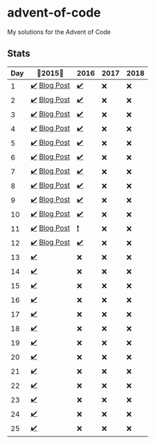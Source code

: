 # advent-of-code
My solutions for the Advent of Code

## Stats

| Day |   :tada:2015:tada:    |  2016  |  2017  |  2018  |
|-----|-----------------------|--------|--------|--------|
| 1   | [:heavy_check_mark:][201501S] [Blog Post][201501]  | [:heavy_check_mark:][201601S]    | :x:    | :x:    |
| 2   | [:heavy_check_mark:][201502S] [Blog Post][201502]  | [:heavy_check_mark:][201602S]    | :x:    | :x:    |
| 3   | [:heavy_check_mark:][201503S] [Blog Post][201503]  | [:heavy_check_mark:][201603S]    | :x:    | :x:    |
| 4   | [:heavy_check_mark:][201504S] [Blog Post][201504]  | [:heavy_check_mark:][201604S]    | :x:    | :x:    |
| 5   | [:heavy_check_mark:][201505S] [Blog Post][201505]  | [:heavy_check_mark:][201605S]    | :x:    | :x:    |
| 6   | [:heavy_check_mark:][201506S] [Blog Post][201506]  | [:heavy_check_mark:][201606S]    | :x:    | :x:    |
| 7   | [:heavy_check_mark:][201507S] [Blog Post][201507]  | [:heavy_check_mark:][201607S]    | :x:    | :x:    |
| 8   | [:heavy_check_mark:][201508S] [Blog Post][201508]  | [:heavy_check_mark:][201608S]    | :x:    | :x:    |
| 9   | [:heavy_check_mark:][201509S] [Blog Post][201509]  | [:heavy_check_mark:][201609S]    | :x:    | :x:    |
| 10  | [:heavy_check_mark:][201510S] [Blog Post][201510]  | [:heavy_check_mark:][201610S]    | :x:    | :x:    |
| 11  | [:heavy_check_mark:][201511S] [Blog Post][201511]  | [:heavy_exclamation_mark:][201611S]    | :x:    | :x:    |
| 12  | [:heavy_check_mark:][201512S] [Blog Post][201512]  | [:heavy_check_mark:][201612S]    | :x:    | :x:    |
| 13  | [:heavy_check_mark:][201513S]    | :x:    | :x:    | :x:    |
| 14  | [:heavy_check_mark:][201514S]    | :x:    | :x:    | :x:    |
| 15  | [:heavy_check_mark:][201515S]    | :x:    | :x:    | :x:    |
| 16  | [:heavy_check_mark:][201516S]    | :x:    | :x:    | :x:    |
| 17  | [:heavy_check_mark:][201517S]    | :x:    | :x:    | :x:    |
| 18  | [:heavy_check_mark:][201518S]    | :x:    | :x:    | :x:    |
| 19  | [:heavy_check_mark:][201519S]    | :x:    | :x:    | :x:    |
| 20  | [:heavy_check_mark:][201520S]    | :x:    | :x:    | :x:    |
| 21  | [:heavy_check_mark:][201521S]    | :x:    | :x:    | :x:    |
| 22  | [:heavy_check_mark:][201522S]    | :x:    | :x:    | :x:    |
| 23  | [:heavy_check_mark:][201523S]    | :x:    | :x:    | :x:    |
| 24  | [:heavy_check_mark:][201524S]    | :x:    | :x:    | :x:    |
| 25  | [:heavy_check_mark:][201525S]    | :x:    | :x:    | :x:    |

[201501]: https://dmatrix.dev/advent-of-code-year-2015-day-1/
[201502]: https://dmatrix.dev/advent-of-code-year-2015-day-2/
[201503]: https://dmatrix.dev/advent-of-code-year-2015-day-3/
[201504]: https://dmatrix.dev/advent-of-code-year-2015-day-4/
[201505]: https://dmatrix.dev/advent-of-code-year-2015-day-5/
[201506]: https://dmatrix.dev/advent-of-code-year-2015-day-6/
[201507]: https://dmatrix.dev/advent-of-code-year-2015-day-7/
[201508]: https://dmatrix.dev/advent-of-code-year-2015-day-8/
[201509]: https://dmatrix.dev/advent-of-code-year-2015-day-9/
[201510]: https://dmatrix.dev/advent-of-code-year-2015-day-10/
[201511]: https://dmatrix.dev/advent-of-code-year-2015-day-11/
[201512]: https://dmatrix.dev/advent-of-code-year-2015-day-12/


[201501S]: CSharp/Solutions/2015/1
[201502S]: CSharp/Solutions/2015/2
[201503S]: CSharp/Solutions/2015/3
[201504S]: CSharp/Solutions/2015/4
[201505S]: CSharp/Solutions/2015/5
[201506S]: CSharp/Solutions/2015/6
[201507S]: CSharp/Solutions/2015/7
[201508S]: CSharp/Solutions/2015/8
[201509S]: CSharp/Solutions/2015/9
[201510S]: CSharp/Solutions/2015/10
[201511S]: CSharp/Solutions/2015/11
[201512S]: CSharp/Solutions/2015/12
[201513S]: CSharp/Solutions/2015/13
[201514S]: CSharp/Solutions/2015/14
[201515S]: CSharp/Solutions/2015/15
[201516S]: CSharp/Solutions/2015/16
[201517S]: CSharp/Solutions/2015/17
[201518S]: CSharp/Solutions/2015/18
[201519S]: CSharp/Solutions/2015/19
[201520S]: CSharp/Solutions/2015/20
[201521S]: CSharp/Solutions/2015/21
[201522S]: CSharp/Solutions/2015/22
[201523S]: CSharp/Solutions/2015/23
[201524S]: CSharp/Solutions/2015/24
[201525S]: CSharp/Solutions/2015/25

[201601S]: CSharp/Solutions/2016/1
[201602S]: CSharp/Solutions/2016/2
[201603S]: CSharp/Solutions/2016/3
[201604S]: CSharp/Solutions/2016/4
[201605S]: CSharp/Solutions/2016/5
[201606S]: CSharp/Solutions/2016/6
[201607S]: CSharp/Solutions/2016/7
[201608S]: CSharp/Solutions/2016/8
[201609S]: CSharp/Solutions/2016/9
[201610S]: CSharp/Solutions/2016/10
[201611S]: CSharp/Solutions/2016/11
[201612S]: CSharp/Solutions/2016/12
